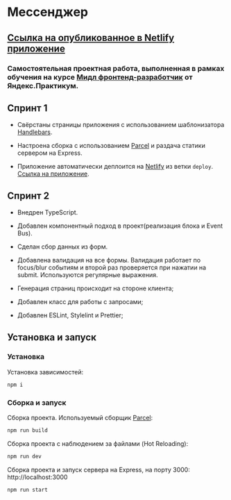 # Мессенджер
## [Ссылка на oпубликованное в Netlify приложение](https://famous-sherbet-f653e5.netlify.app)

### Самостоятельная проектная работа, выполненная в рамках обучения на курсе [Мидл фронтенд-разработчик](https://praktikum.yandex.ru/middle-frontend/) от Яндекс.Практикум.

## Спринт 1

* Свёрстаны  страницы приложения с использованием шаблонизатора [Handlebars](https://handlebarsjs.com/).

* Настроена сборка с использованием [Parcel](https://parceljs.org/) и раздача статики сервером на Express.

* Приложение автоматически деплоится на [Netlify](https://www.netlify.com/) из ветки `deploy`. [Ссылка на приложение](https://famous-sherbet-f653e5.netlify.app).

## Спринт 2

* Внедрен TypeScript.

* Добавлен компонентный подход в проект(реализация блока и Event Bus).

* Сделан сбор данных из форм.

* Добавлена валидация на все формы. Валидация работает по focus/blur событиям и второй раз проверяется при нажатии на submit. Используются регулярные выражения.

* Генерация страниц происходит на стороне клиента;

* Добавлен класс для работы с запросами;

* Добавлен ESLint, Stylelint и Prettier;

## Установка и запуск

### Установка

Установка зависимостей:

```bash
npm i
```

### Сборка и запуск

Сборка проекта. Используемый сборщик [Parcel](https://parceljs.org/):

```bash
npm run build
```

Сборка проекта с наблюдением за файлами (Hot Reloading):

```bash
npm run dev
```

Сборка проекта и запуск сервера на Express, на порту 3000: http://localhost:3000

```bash
npm run start
```
